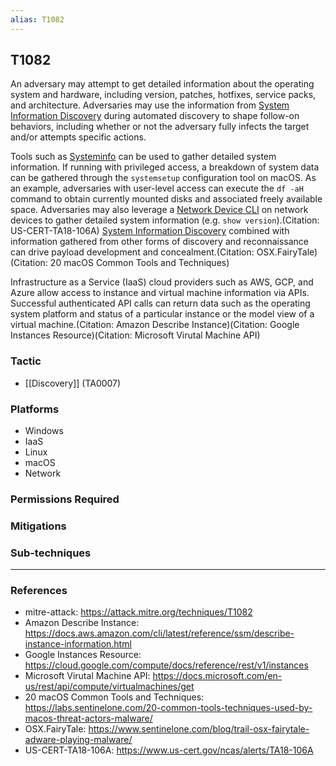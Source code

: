 ```yaml
---
alias: T1082
---
```


## T1082

An adversary may attempt to get detailed information about the operating system and hardware, including version, patches, hotfixes, service packs, and architecture. Adversaries may use the information from [System Information Discovery](https://attack.mitre.org/techniques/T1082) during automated discovery to shape follow-on behaviors, including whether or not the adversary fully infects the target and/or attempts specific actions.

Tools such as [Systeminfo](https://attack.mitre.org/software/S0096) can be used to gather detailed system information. If running with privileged access, a breakdown of system data can be gathered through the <code>systemsetup</code> configuration tool on macOS. As an example, adversaries with user-level access can execute the <code>df -aH</code> command to obtain currently mounted disks and associated freely available space. Adversaries may also leverage a [Network Device CLI](https://attack.mitre.org/techniques/T1059/008) on network devices to gather detailed system information (e.g. <code>show version</code>).(Citation: US-CERT-TA18-106A) [System Information Discovery](https://attack.mitre.org/techniques/T1082) combined with information gathered from other forms of discovery and reconnaissance can drive payload development and concealment.(Citation: OSX.FairyTale)(Citation: 20 macOS Common Tools and Techniques)

Infrastructure as a Service (IaaS) cloud providers such as AWS, GCP, and Azure allow access to instance and virtual machine information via APIs. Successful authenticated API calls can return data such as the operating system platform and status of a particular instance or the model view of a virtual machine.(Citation: Amazon Describe Instance)(Citation: Google Instances Resource)(Citation: Microsoft Virutal Machine API)


### Tactic
- [[Discovery]] (TA0007)

### Platforms
- Windows
- IaaS
- Linux
- macOS
- Network

### Permissions Required

### Mitigations

### Sub-techniques


---
### References

- mitre-attack: https://attack.mitre.org/techniques/T1082
- Amazon Describe Instance: https://docs.aws.amazon.com/cli/latest/reference/ssm/describe-instance-information.html
- Google Instances Resource: https://cloud.google.com/compute/docs/reference/rest/v1/instances
- Microsoft Virutal Machine API: https://docs.microsoft.com/en-us/rest/api/compute/virtualmachines/get
- 20 macOS Common Tools and Techniques: https://labs.sentinelone.com/20-common-tools-techniques-used-by-macos-threat-actors-malware/
- OSX.FairyTale: https://www.sentinelone.com/blog/trail-osx-fairytale-adware-playing-malware/
- US-CERT-TA18-106A: https://www.us-cert.gov/ncas/alerts/TA18-106A
